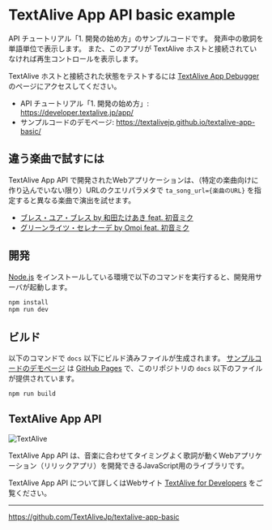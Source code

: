 # TextAlive App API basic example

API チュートリアル「1. 開発の始め方」のサンプルコードです。
発声中の歌詞を単語単位で表示します。
また、このアプリが TextAlive ホストと接続されていなければ再生コントロールを表示します。

TextAlive ホストと接続された状態をテストするには [TextAlive App Debugger](https://developer.textalive.jp/app/run/?ta_app_url=https%3A%2F%2Ftextalivejp.github.io%2Ftextalive-app-basic%2F&ta_song_url=https%3A%2F%2Fwww.youtube.com%2Fwatch%3Fv%3DygY2qObZv24) のページにアクセスしてください。

- API チュートリアル「1. 開発の始め方」: https://developer.textalive.jp/app/
- サンプルコードのデモページ: https://textalivejp.github.io/textalive-app-basic/

## 違う楽曲で試すには

TextAlive App API で開発されたWebアプリケーションは、（特定の楽曲向けに作り込んでいない限り）URLのクエリパラメタで `ta_song_url={楽曲のURL}` を指定すると異なる楽曲で演出を試せます。

- [ブレス・ユア・ブレス by 和田たけあき feat. 初音ミク](https://textalivejp.github.io/textalive-app-basic/?ta_song_url=https%3A%2F%2Fwww.youtube.com%2Fwatch%3Fv%3Da-Nf3QUFkOU)
- [グリーンライツ・セレナーデ by Omoi feat. 初音ミク](https://textalivejp.github.io/textalive-app-basic/?ta_song_url=https%3A%2F%2Fwww.youtube.com%2Fwatch%3Fv%3DXSLhsjepelI)

## 開発

[Node.js](https://nodejs.org/) をインストールしている環境で以下のコマンドを実行すると、開発用サーバが起動します。

```sh
npm install
npm run dev
```

## ビルド

以下のコマンドで `docs` 以下にビルド済みファイルが生成されます。 [サンプルコードのデモページ](https://textalivejp.github.io/textalive-app-basic/) は [GitHub Pages](https://pages.github.com/) で、このリポジトリの `docs` 以下のファイルが提供されています。

```sh
npm run build
```

## TextAlive App API

![TextAlive](https://i.gyazo.com/thumb/1000/5301e6f642d255c5cfff98e049b6d1f3-png.png)

TextAlive App API は、音楽に合わせてタイミングよく歌詞が動くWebアプリケーション（リリックアプリ）を開発できるJavaScript用のライブラリです。

TextAlive App API について詳しくはWebサイト [TextAlive for Developers](https://developer.textalive.jp/) をご覧ください。

---
https://github.com/TextAliveJp/textalive-app-basic
